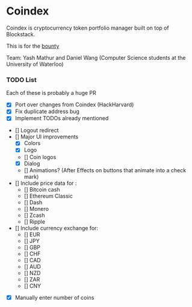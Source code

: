 # Coindex

Coindex is cryptocurrency token portfolio manager built on top of Blockstack.

This is for the [bounty](https://www.eventbrite.com/e/signature-bounties-encrypted-token-portfolio-app-registration-38154648581)

Team: Yash Mathur and Daniel Wang (Computer Science students at the University of Waterloo)

### TODO List

Each of these is probably a huge PR

- [x] Port over changes from Coindex (HackHarvard)
- [x] Fix duplicate address bug
- [x] Implement TODOs already mentioned
- [] Logout redirect
- [] Major UI improvements
  - [x] Colors
  - [x] Logo
  - [] Coin logos
  - [x] Dialog
  - [] Animations? (After Effects on buttons that animate into a check mark)
- [] Include price data for :
  - [] Bitcoin cash
  - [] Ethereum Classic
  - [] Dash
  - [] Monero
  - [] Zcash
  - [] Ripple
- [] Include currency exchange for:
  - [] EUR
  - [] JPY
  - [] GBP
  - [] CHF
  - [] CAD
  - [] AUD
  - [] NZD
  - [] ZAR
  - [] CNY
- [x] Manually enter number of coins
